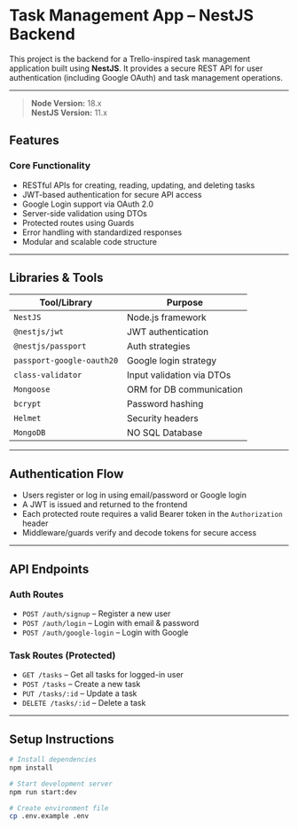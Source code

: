# Task Management App – NestJS Backend

This project is the backend for a Trello-inspired task management application built using **NestJS**. It provides a secure REST API for user authentication (including Google OAuth) and task management operations.

---

> **Node Version:** 18.x  
> **NestJS Version:** 11.x


## Features

### Core Functionality

- RESTful APIs for creating, reading, updating, and deleting tasks
- JWT-based authentication for secure API access
- Google Login support via OAuth 2.0
- Server-side validation using DTOs
- Protected routes using Guards
- Error handling with standardized responses
- Modular and scalable code structure

---

## Libraries & Tools

| Tool/Library          | Purpose                                |
|-----------------------|----------------------------------------|
| `NestJS`              | Node.js framework                      |
| `@nestjs/jwt`         | JWT authentication                     |
| `@nestjs/passport`    | Auth strategies                        |
| `passport-google-oauth20` | Google login strategy             |
| `class-validator`     | Input validation via DTOs              |
| `Mongoose` | ORM for DB communication               |
| `bcrypt`              | Password hashing                       |
| `Helmet`              | Security headers                       |
| `MongoDB`              | NO SQL Database                       |

---

## Authentication Flow

- Users register or log in using email/password or Google login
- A JWT is issued and returned to the frontend
- Each protected route requires a valid Bearer token in the `Authorization` header
- Middleware/guards verify and decode tokens for secure access

---

## API Endpoints

### Auth Routes

- `POST /auth/signup` – Register a new user
- `POST /auth/login` – Login with email & password
- `POST /auth/google-login` – Login with Google

### Task Routes (Protected)

- `GET /tasks` – Get all tasks for logged-in user
- `POST /tasks` – Create a new task
- `PUT /tasks/:id` – Update a task
- `DELETE /tasks/:id` – Delete a task

---

## Setup Instructions

```bash
# Install dependencies
npm install

# Start development server
npm run start:dev

# Create environment file
cp .env.example .env


